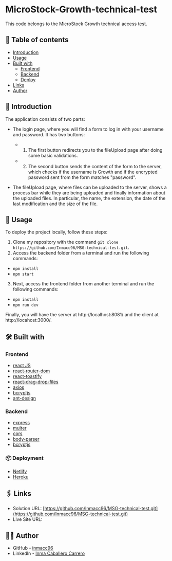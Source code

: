 # MicroStock-Growth-technical-test

This code belongs to the MicroStock Growth technical access test.

## 📌 Table of contents

- [Introduction](#introduction)
- [Usage](#🔧-usage)
- [Built with](#🛠-built-with)
  - [Frontend](#frontend)
  - [Backend](#backend)
  - [Deploy](#📦-deployment)
- [Links](#🖇-links)
- [Author](#👩🏽-author)

## 🚀 Introduction

The application consists of two parts:

- The login page, where you will find a form to log in with your username and password. It has two buttons:

    - 1. The first button redirects you to the fileUpload page after doing some basic validations.
    - 2. The second button sends the content of the form to the server, which checks if the username is Growth and if the encrypted password sent from the form matches "password".

- The fileUpload page, where files can be uploaded to the server, shows a process bar while they are being uploaded and finally information about the uploaded files. In particular, the name, the extension, the date of the last modification and the size of the file.

## 🔧 Usage

To deploy the project locally, follow these steps:

1. Clone my repository with the command `git clone https://github.com/Inmacc96/MSG-technical-test.git`.
2. Access the backend folder from a terminal and run the following commands:

- `npm install`
- `npm start`

3. Next, access the frontend folder from another terminal and run the following commands:

- `npm install`
- `npm run dev`

Finally, you will have the server at http://localhost:8081/ and the client at http://locahost:3000/.

## 🛠 Built with

### Frontend

- [react JS](https://reactjs.org/)
- [react-router-dom](https://reactrouter.com/)
- [react-toastify](https://www.npmjs.com/package/react-toastify)
- [react-drag-drop-files](https://www.npmjs.com/package/react-drag-drop-files)
- [axios](https://axios-http.com/)
- [bcryptjs](https://www.npmjs.com/package/bcryptjs)
- [ant-design](https://ant.design/)

### Backend

- [express](https://expressjs.com/)
- [multer](https://www.npmjs.com/package/multer)
- [cors](https://www.npmjs.com/package/cors)
- [body-parser](https://www.npmjs.com/package/body-parser)
- [bcryptjs](https://www.npmjs.com/package/bcryptjs)

### 📦 Deployment

- [Netlify](https://www.netlify.com/)
- [Heroku](https://www.heroku.com)

## 🖇 Links

- Solution URL: [https://github.com/Inmacc96/MSG-technical-test.git](https://github.com/Inmacc96/MSG-technical-test.git)
- Live Site URL:

## 👩🏽 Author

- GitHub - [inmacc96](https://github.com/Inmacc96)
- LinkedIn - [Inma Caballero Carrero](https://www.linkedin.com/in/inmacaballerocarrero/)

